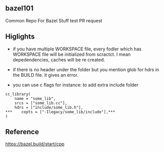## bazel101
Common Repo For Bazel Stuff
test PR request 

## Higlights

* if you have multiple WORKSPACE file, every fodler which has WORKSPACE file will be initialized from scractct. I mean depedendencies, caches will be re created.

* if there is no header under the folder but you mention glob for hdrs in the BUILD file. it gives an error.

* you can use c flags for instance: to add extra include folder
```
cc_library(
    name = "some_lib",
    srcs = ["some_lib.cc"],
    hdrs = ["include/some_lib.h"],
***    copts = ["-Ilegacy/some_lib/include"],***
)
```

## Reference
https://bazel.build/start/cpp
